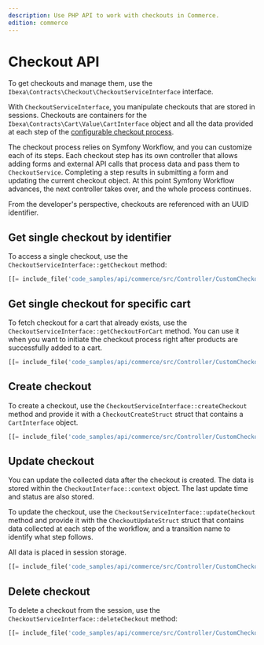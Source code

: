 ```yaml
---
description: Use PHP API to work with checkouts in Commerce.
edition: commerce
---
```


# Checkout API

To get checkouts and manage them, use the `Ibexa\Contracts\Checkout\CheckoutServiceInterface` interface.

With `CheckoutServiceInterface`, you manipulate checkouts that are stored in sessions.
Checkouts are containers for the `Ibexa\Contracts\Cart\Value\CartInterface` object and all the data provided at each step of the [configurable checkout process](configure_checkout.md).

The checkout process relies on Symfony Workflow, and you can customize each of its steps.
Each checkout step has its own controller that allows adding forms and external API calls that process data and pass them to `CheckoutService`.
Completing a step results in submitting a form and updating the current checkout object.
At this point Symfony Workflow advances, the next controller takes over, and the whole process continues.

From the developer's perspective, checkouts are referenced with an UUID identifier.

## Get single checkout by identifier

To access a single checkout, use the `CheckoutServiceInterface::getCheckout` method:

``` php
[[= include_file('code_samples/api/commerce/src/Controller/CustomCheckoutController.php', 32, 33) =]]
```

## Get single checkout for specific cart

To fetch checkout for a cart that already exists, use the `CheckoutServiceInterface::getCheckoutForCart` method.
You can use it when you want to initiate the checkout process right after products are successfully added to a cart.

``` php
[[= include_file('code_samples/api/commerce/src/Controller/CustomCheckoutController.php', 26, 30) =]]
```

## Create checkout

To create a checkout, use the `CheckoutServiceInterface::createCheckout` method and provide it with a `CheckoutCreateStruct` struct that contains a `CartInterface` object.

``` php
[[= include_file('code_samples/api/commerce/src/Controller/CustomCheckoutController.php', 35, 41) =]]
```

## Update checkout

You can update the collected data after the checkout is created.
The data is stored within the `CheckoutInterface::context` object.
The last update time and status are also stored.

To update the checkout, use the `CheckoutServiceInterface::updateCheckout` method and provide it with the `CheckoutUpdateStruct` struct that contains data collected at each step of the workflow, and a transition name to identify what step follows.

All data is placed in session storage.

``` php
[[= include_file('code_samples/api/commerce/src/Controller/CustomCheckoutController.php', 43, 45) =]]
```

## Delete checkout

To delete a checkout from the session, use the `CheckoutServiceInterface::deleteCheckout` method:

``` php
[[= include_file('code_samples/api/commerce/src/Controller/CustomCheckoutController.php', 47, 48) =]]
```
